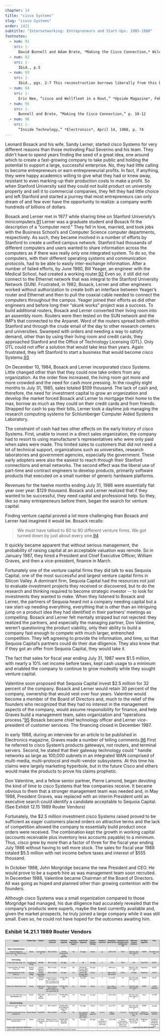 ```yaml
---
chapter: 14
title: "cisco Systems"
slug: "cisco Systems"
order: 1421
subtitle: "Internetworking: Entrepreneurs and Start-Ups: 1985-1988"
footnotes:
  - num: 91
    src: |-
      David Bunnell and Adam Brate, *Making the Cisco Connection,* Wiley&Sons, Inc., 2000, p. 2
  - num: 92
    src: |-
      Ibid., p.5
  - num: 93
    src: |-
      Ibid., pgs. 2-7 This reconstruction borrows liberally from this book.
  - num: 94
    src: |-
      Eric Nee, “cisco and Wellfleet in a Rout,” *Upside Magazine*, Feb./Mar. 1991, p. 43
  - num: 95
    src: |-
      Bunnell and Brate, “Making the Cisco Connection,” p. 10-12
  - num: 96
    src: |-
      “Inside Technology,” *Electronics*, April 14, 1988, p. 74
---
```


Leonard Bosack and his wife, Sandy Lerner, started cisco Systems for very different reasons than those motivating Paul Severino and his team. They didn’t have to spend years finding the seed of a great idea, one around which to create a fast-growing company to take public and holding the potential to support a large, successful enterprise. No, they had little calling to become entrepreneurs or earn entrepreneurial profits. In fact, if anything, they were happy academics willing to give what they had or knew away, resistant to even marking-up their production costs to make a profit. So when Stanford University said they could not build product on university property and sell it to commercial companies, they felt they had little choice and left Stanford and started a journey that most entrepreneurs can only dream of and few ever have the opportunity to realize: a company worth hundreds of billions of dollars.

Bosack and Lerner met in 1977 while sharing time on Stanford University’s minicomputers.<a name="fnloc91" href="#fn91">91</a> Lerner was a graduate student and Bosack fit the description of a “computer nerd.” They fell in love, married, and took jobs with the Business School’s and Computer Science computer departments, respectively. As such, they became involved in a number of efforts by Stanford to create a unified campus network. Stanford had thousands of different computers and users wanted to share information across the computers as if there was really only one integrated system. To do so, the computers, with their different operating systems and communication protocols, had to be able to easily inter-exchange information. After a number of failed efforts, by June 1980, Bill Yeager, an engineer with the Medical School, had created a working router.<a name="fnloc92" href="#fn92">92</a>  Even so, it still did not connect to the Ethernet network that was integral to the Stanford University Network (SUN). Frustrated, in 1982, Bosack, Lerner and other engineers worked without authorization to create both an interface between Yeager’s router and Ethernet and then to pull the coaxial cable needed to connect the computers throughout the campus. Yeager joined their efforts as did other engineers and before long their “skunk works” project was a success. To build additional routers, Bosack and Lerner converted their living room into an assembly room. Routers were then tested on the SUN network and the IMP’s that connected to the Arpanet. Word of the routers spread both within Stanford and through the crude email of the day to other research centers and universities. Swamped with orders and needing a way to satisfy demand, other than by using their living room and credit cards, they approached Stanford and the Office of Technology Licensing (OTL). Only OTL could not offer a solution that would take less than years. Again frustrated, they left Stanford to start a business that would become cisco Systems.<a name="fnloc93" href="#fn93">93</a>

On December 10, 1984, Bosack and Lerner incorporated cisco Systems. Little changed other than that they could now take orders from any organization. As the order flow increased, the living room got more and more crowded and the need for cash more pressing. In the roughly eight months to July 31, 1985, sales totaled $109 thousand. The lack of cash and, therefore, the need for investment capital to grow an organization and develop the market forced Bosack and Lerner to mortgage their home to the max, borrow as much as they could on their credit cards and from friends. Strapped for cash to pay their bills, Lerner took a daytime job managing the research computing systems for Schlumberger Computer Aided Systems Laboratory.

The constraint of cash had two other effects on the early history of cisco Systems. First, unable to invest in a direct sales organization, the company had to resort to using manufacturer’s representatives who were only paid when sales were made. This limited sales to customers that did not need a lot of technical support, organizations such as universities, research laboratories and government agencies, especially the government. These early adopters were also the easiest to reach through their Stanford connections and email networks. The second effect was the liberal use of part-time and contract engineers to develop products, primarily software products that executed on a small number of generic hardware platforms.

Revenues for the twelve months ending July 31, 1986 were essentially flat year over year: $129 thousand. Bosack and Lerner realized that if they wanted to be successful, they need capital and professional help. So they, like so many entrepreneurs before them, began the search for venture capital.

Finding venture capital proved a lot more challenging than Bosack and Lerner had imagined it would be. Bosack recalls:

>We must have talked to 80 to 90 different venture firms. We got turned down by just about every one.<a name="fnloc94" href="#fn94">94</a>

It quickly became apparent that without serious management, the probability of raising capital at an acceptable valuation was remote. So in January 1987, they hired a President and Chief Executive Officer, William Graves, and then a vice-president, finance in March.

Fortunately one of the venture capital firms they did talk to was Sequoia Capital, one of the most successful and largest venture capital firms in Silicon Valley. A dominant firm, Sequoia Capital had the resources not just to evaluate investment projects they received or discovered, but to do the research and thinking required to become strategic investor -- to look for investments they wanted to make. When they listened to Bosack and Lerner, the partners of Sequoia heard not a company needing capital but a raw start-up needing everything, everything that is other than an intriguing jump on a product idea they had identified in their partners’ meetings as compelling. Bosack and Lerner felt mentally stripped but not rejected: they realized the partners, and especially the managing partner, Don Valentine, weren’t questioning the product viability, only their ability to build a company fast enough to compete with much larger, entrenched competition. They left agreeing to provide the information, and time, so that Sequoia Capital’s partners could do their due diligence. They also knew that if they got an offer from Sequoia Capital, they would take it.

The fact that sales for fiscal year ending July 31, 1987 were $1.5 million, with nearly a 10% net income before taxes, kept cash usage to a minimum and enabled the company to continue to grow modestly while they sought venture capital.

Valentine soon proposed that Sequoia Capital invest $2.5 million for 32 percent of the company. Bosack and Lerner would retain 30 percent of the company, ownership that would vest over four years. Valentine would become a member of the Board of Directors and, much to the relief of the founders who recognized that they had no interest in the management aspects of the company, would assume responsibility for finance, and help Graves build a management team, sales organization and “operations process.”<a name="fnloc95" href="#fn95">95</a>  Bosack became chief technology officer and Lerner vice-president of customer services. The financing closed in December 1987.

In early 1988, during an interview for an article to be published in Electronics magazine, Graves made a number of telling comments.<a name="fnloc96" href="#fn96">96</a>  First he referred to cisco System’s products gateways, not routers, and terminal servers. Second, he stated that their gateway technology could “ handle networks as large as 100,000 subnets in an integrated WAN comprised of multi-media, multi-protocol and multi-vendor subsystems. At this time his claims were largely marketing hyperbole, but in the future Cisco and others would make the products to prove his claims prophetic.

Don Valentine, and a fellow senior partner, Pierre Lamond, began devoting the kind of time to cisco Systems that few companies receive. It became obvious to them that a stronger management team was needed and, in May 1988, President Graves, was replaced with an interim President until an executive search could identify a candidate acceptable to Sequoia Capital. (See Exhibit 12.15 1989 Router Vendors)

Fortunately, the $2.5 million investment cisco Systems raised proved to be sufficient as eager customers placed orders on attractive terms and the lack of competition allowed the company to essentially build product once orders were received. The combination kept the growth in working capital (accounts receivable plus inventory less accounts payable) to a minimum. Thus, cisco grew by more than a factor of three for the fiscal year ending July 1988 without having to sell more stock. The sales for fiscal year 1988 totaled $5.5 million with net income before taxes and interest of $555 thousand.

In October 1988, John Morgridge became the new President and CEO. He would prove to be a superb hire as was management team soon recruited. In December 1988, Valentine became Chairman of the Board of Directors. All was going as hoped and planned other than growing contention with the founders.

Although cisco Systems was a small organization compared to those Morgridge had managed, his due diligence had accurately revealed that the company’s products were superb, maybe the best currently available and, given the market prospects, he truly joined a large company while it was still small. Even so, he could not have hoped for the outcomes awaiting him.

### Exhibit 14.21.1  1989 Router Vendors

![table of 1989 Router Vendors](/assets/img/ex_14.21.1_router_vendors_1989.png)
